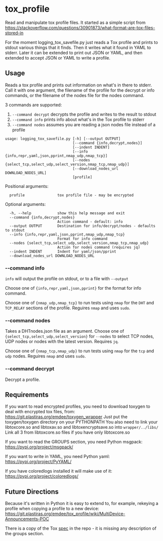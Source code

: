 # tox_profile

Read and manipulate tox profile files. It started as a simple script from
<https://stackoverflow.com/questions/30901873/what-format-are-tox-files-stored-in>

For the moment logging_tox_savefile.py just reads a Tox profile and
prints to stdout various things that it finds.  Then it writes what it
found in YAML to stderr.  Later it can be extended to print out JSON
or YAML, and then extended to accept JSON or YAML to write a profile.

## Usage

Reads a tox profile and prints out information on what's in there to stderr.
Call it with one argument, the filename of the profile for the decrypt or info
commands, or the filename of the nodes file for the nodes command.

3 commands are supported:
1. ```--command decrypt``` decrypts the profile and writes to the result
to stdout
2. ```--command info``` prints info about what's in the Tox profile to stderr
3. ```--command nodes``` assumes you are reading a json nodes file instead of
  a profile

```
usage: logging_tox_savefile.py [-h] [--output OUTPUT]
                               [--command {info,decrypt,nodes}]
                               [--indent INDENT]
                               [--info {info,repr,yaml,json,pprint,nmap_udp,nmap_tcp}]
                               [--nodes {select_tcp,select_udp,select_version,nmap_tcp,nmap_udp}]
                               [--download_nodes_url DOWNLOAD_NODES_URL]
                               [profile]
```
Positional arguments:
```
  profile               tox profile file - may be encrypted
```
Optional arguments:
```
  -h, --help            show this help message and exit
  --command {info,decrypt,nodes}
                        Action command - default: info
  --output OUTPUT       Destination for info/decrypt/nodes - defaults to stdout
  --info {info,repr,yaml,json,pprint,nmap_udp,nmap_tcp}
                        Format for info command
  --nodes {select_tcp,select_udp,select_version,nmap_tcp,nmap_udp}
                        Action for nodes command (requires jq)
  --indent INDENT       Indent for yaml/json/pprint
  --download_nodes_url DOWNLOAD_NODES_URL
```

### --command info

```info``` will output the profile on stdout, or to a file with ```--output```

Choose one of ```{info,repr,yaml,json,pprint}```
for the format for info command.

Choose one of ```{nmap_udp,nmap_tcp}```
to run tests using ```nmap``` for the ```DHT``` and ```TCP_RELAY```
sections of the profile. Reguires ```nmap``` and uses ```sudo```.

### --command nodes

Takes a DHTnodes.json file as an argument.
Choose one of ```{select_tcp,select_udp,select_version}```
for ```--nodes``` to select TCP nodes, UDP nodes or nodes with the latest version.
Requires ```jq```.

Choose one of ```{nmap_tcp,nmap_udp}```
to run tests using ```nmap``` for the ```tcp``` and ```udp```
nodes. Reguires ```nmap``` and uses ```sudo```.

### --command decrypt

Decrypt a profile.

## Requirements

If you want to read encrypted profiles, you need to download
toxygen to deal with encrypted tox files, from:
<https://git.plastiras.org/emdee/toxygen_wrapper>
Just put the toxygen/toxygen directory on your PYTHONPATH
You also need to link your libtoxcore.so and libtoxav.so
and libtoxencryptsave.so into ```wrapper/../libs/```
Link all 3 from libtoxcore.so files if you have only libtoxcore.so

If you want to read the GROUPS section, you need Python msgpack:
<https://pypi.org/project/msgpack/>

If you want to write in YAML, you need Python yaml:
<https://pypi.org/project/PyYAML/>

If you have coloredlogs installed it will make use of it: 
<https://pypi.org/project/coloredlogs/>

## Future Directions

Because it's written in Python it is easy to extend to, for example,
rekeying a profile when copying a profile to a new device:
<https://git.plastiras.org/emdee/tox_profile/wiki/MultiDevice-Announcements-POC>

There is a copy of the Tox [spec](https://toktok.ltd/spec.html)
in the repo - it is missing any description of the groups section.
